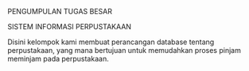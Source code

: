 PENGUMPULAN TUGAS BESAR

SISTEM INFORMASI PERPUSTAKAAN 

Disini kelompok kami membuat perancangan database tentang perpustakaan, yang mana bertujuan untuk memudahkan proses pinjam meminjam pada perpustakaan.
